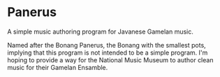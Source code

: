 # Panerus

A simple music authoring program for Javanese Gamelan music.

Named after the Bonang Panerus, the Bonang with the smallest pots, implying that this program is not intended to be a simple program. I'm hoping to provide a way for the National Music Museum to author clean music for their Gamelan Ensamble.
